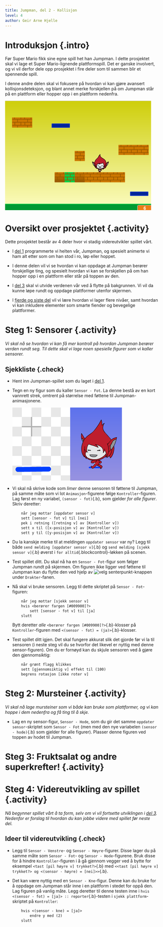 ```yaml
---
title: Jumpman, del 2 - Kollisjon
level: 4
author: Geir Arne Hjelle
---
```


# Introduksjon {.intro}

Før Super Mario fikk sine egne spill het han Jumpman. I dette
prosjektet skal vi lage et Super Mario-lignende plattformspill. Det er
ganske involvert, og vi vil derfor dele opp prosjektet i fire deler
som til sammen blir et spennende spill.

I denne andre delen skal vi fokusere på hvordan vi kan gjøre avansert
kollisjonsdeteksjon, og blant annet merke forskjellen på om Jumpman
står på en plattform eller hopper opp i en plattform nedenfra.

![](jumpman_2_kollisjon.png)

# Oversikt over prosjektet {.activity}

Dette prosjektet består av 4 deler hvor vi stadig videreutvikler
spillet vårt.

+ I [del 1](jumpman_1_animasjon.html) programmerte vi helten vår,
  Jumpman, og spesielt animerte vi ham alt etter som om han stod i ro,
  løp eller hoppet.

+ I denne delen vil vi se hvordan vi kan oppdage at Jumpman berører
  forskjellige ting, og spesielt hvordan vi kan se forskjellen på om
  han hopper opp i en plattform eller står på toppen av den.

+ I [del 3](jumpman_3_skrolling.html) skal vi utvide verdenen vår ved
  å flytte på bakgrunnen. Vi vil da kunne løpe rundt og oppdage
  plattformer utenfor skjermen.

+ I [fjerde og siste del](jumpman_4_design.html) vil vi lære hvordan
  vi lager flere nivåer, samt hvordan vi kan inkludere elementer som
  smarte fiender og bevegelige plattformer.

# Steg 1: Sensorer {.activity}

*Vi skal nå se hvordan vi kan få mer kontroll på hvordan Jumpman
 berører verden rundt seg. Til dette skal vi lage noen spesielle
 figurer som vi kaller sensorer.*

## Sjekkliste {.check}

+ Hent inn Jumpman-spillet som du laget i
  [del 1](jumpman_1_animasjon.html).

+ Tegn en ny figur som du kaller `Sensor - Fot`. La denne bestå av en
  kort vannrett strek, omtrent på størrelse med føttene til
  Jumpman-animasjonene.

  ![](sensor_fot.png)

+ Vi skal nå skrive kode som *limer* denne sensoren til føttene til
  Jumpman, på samme måte som vi lot `Animasjon`-figurene følge
  `Kontroller`-figuren. Lag først en ny variabel, `(sensor -
  fot)`{.b}, som gjelder *for alle figurer*. Skriv deretter:

  ```blocks
      når jeg mottar [oppdater sensor v]
      sett [sensor - fot v] til [nei]
      pek i retning ([retning v] av [Kontroller v])
      sett x til ([x-posisjon v] av [Kontroller v])
      sett y til ([y-posisjon v] av [Kontroller v])
  ```

+ Du la kanskje merke til at meldingen `oppdater sensor` var ny? Legg
  til både `send melding [oppdater sensor v]`{.b} og `send melding
  [sjekk sensor v]`{.b} øverst i `for alltid`{.blockcontrol}-løkken på
  scenen.

+ Test spillet ditt. Du skal nå ha en `Sensor - Fot`-figur som følger
  Jumpman rundt på skjermen. Om figuren ikke ligger ved føttene til
  Jumpman kan du flytte den ved hjelp av
  ![velg senterpunkt](../bilder/velg_senterpunkt.png)-knappen under
  `Drakter`-fanen.

+ Nå skal vi bruke sensoren. Legg til dette skriptet på `Sensor -
  Fot`-figuren:

  ```blocks
      når jeg mottar [sjekk sensor v]
      hvis <berører fargen [#009900]?>
          sett [sensor - fot v] til [ja]
      slutt
  ```

  Bytt deretter *alle* `<berører fargen [#009900]?>`{.b}-klosser på
  `Kontroller`-figuren med `<(sensor - fot) = (ja)>`{.b}-klosser.

+ Test spillet ditt igjen. Det skal fungere akkurat slik det gjorde
  før vi la til sensoren (i neste steg vil du se hvorfor det likevel
  er nyttig med denne sensor-figuren). Om du er fornøyd kan du skjule
  sensoren ved å gjøre den gjennomsiktig:

  ```blocks
      når grønt flagg klikkes
      sett [gjennomsiktig v] effekt til (100)
      begrens rotasjon [ikke roter v]
  ```

# Steg 2: Mursteiner {.activity}

*Vi skal nå lage mursteiner som vi både kan bruke som plattformer, og
 vi kan hoppe i dem nedenfra og få ting til å skje.*

+ Lag en ny sensor-figur, `Sensor - Hode`, som du gir det samme
  `oppdater sensor`-skriptet som `Sensor - Fot` (men med den nye
  variabelen `(sensor - hode)`{.b} som gjelder for alle
  figurer). Plasser denne figuren ved toppen av hodet til Jumpman.

# Steg 3: Fruktsalat og andre superkrefter! {.activity}

# Steg 4: Videreutvikling av spillet {.activity}

*Nå begynner spillet vårt å ta form, selv om vi vil fortsette
 utviklingen i [del 3](jumpman_3_skrolling.html). Nedenfor er forslag
 til hvordan du kan jobbe videre med spillet før neste del.*

## Ideer til videreutvikling {.check}

+ Legg til `Sensor - Venstre`- og `Sensor - Høyre`-figurer. Disse
  lager du på samme måte som `Sensor - Fot`- og `Sensor -
  Hode`-figurene. Bruk disse for å hindre `Kontroller`-figuren i å gå
  gjennom vegger ved å bytte for eksempel `<tast [pil høyre v]
  trykket?>`{.b} med `<<tast [pil høyre v] trykket?> og <(sensor -
  høyre) = [nei]>>`{.b}.

+ Det kan være nyttig med en `Sensor - Kne`-figur. Denne kan du bruke
  for å oppdage om Jumpman står inne i en plattform i stedet for oppå
  den. Lag figuren på vanlig måte. Legg deretter til denne testen inne
  i `hvis <(sensor - fot) = [ja]> :: reporter`{.b}-testen i `sjekk
  plattform`-skriptet på `Kontroller`:

  ```blocks
      hvis <(sensor - kne) = [ja]>
          endre y med (2)
      slutt
  ```
